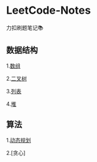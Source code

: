# LeetCode-Notes
力扣刷题笔记📚

## 数据结构

1.[数组](https://github.com/JuyiWang/LeetCode-Notes/blob/master/note_array.md)

2.[二叉树](https://github.com/JuyiWang/LeetCode-Notes/blob/master/note_binaryTree.md)

3.[列表](https://github.com/JuyiWang/LeetCode-Notes/blob/master/note_list.md)

4.[堆](https://github.com/JuyiWang/LeetCode-Notes/blob/master/note_heap.md)

## 算法

1.[动态规划](https://github.com/JuyiWang/LeetCode-Notes/blob/master/note_DP.md)

2.[贪心]
